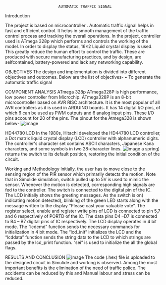                             AUTOMATIC TRAFFIC SIGNAL
Introduction

The project is based on microcontroller . Automatic traffic signal helps in fast and efficient control. It helps in smooth management of the traffic control process and tracking the overall operations. In the project, controller used is ATmega 328p which performs and controls the working of the model. In order to display the status, 16×2 Liquid crystal display is used. This  greatly reduce the human effort to control the traffic.  These are produced with secure manufacturing practices, and by design, are selfcontained, battery-powered and lack any networking capability. 

OBJECTIVES 
 The design and implementation is divided into different objectives and outcomes. Below are the list of objectives- 
•	To generate the automatic traffic signal

COMPONENT ANALYSIS 
ATmega 328p 
ATmega328P is high performance, low power controller from Microchip. ATmega328P is an 8-bit microcontroller based on AVR RISC architecture. It is the most popular of all AVR controllers as it is used in ARDUINO boards. It has 14 digital I/O pins, of which 6 can be used as PWM outputs and 6 analog input pins. 
These I/O pins account for 20 of the pins. 
The pinout for the Atmega328 is shown below- 
![image](https://user-images.githubusercontent.com/68462123/164845964-24158a7e-5432-416e-abdf-52955b151c1f.png)

HD44780 LCD 
In the 1980s, Hitachi developed the HD44780 LCD controller, a Dot matrix liquid crystal display (LCD) controller with alphanumeric digits. The controller's character set contains ASCII characters, Japanese Kana characters, and some symbols in two 28-character lines. 
![image](https://user-images.githubusercontent.com/68462123/164846206-f71c5577-896b-4104-8533-4dc68ad6604f.png)
a spring) returns the switch to its default position, restoring the initial condition of the circuit. 

Working and Methodology 
Initially, the user has to move close to the sensing region of the PIR sensor which primarily detects the motion. Note that in Simulide simulation, switch pulled up to 5V is used to mimic the sensor. Whenever the motion is detected, corresponding high signals are fed to the controller. The switch is connected to the digital pin of the IC.  
The LCD initially shows the greeting messages. As the switch is on( indicating motion detected), blinking of the green LED starts along with the message written to the display “Please cast your valuable vote”. The register select, enable and register write pins of LCD is connected to pin 5,7 and 6 respectively of PORTD of the IC. The data pins D4 –D7 is connected to B4 – B7 digital pins of IC respectively. The LCD display operates in 4 bit mode. 
The “lcdcmd” function sends the necessary commands for initialization in 4 bit mode. The “lcd_init” initializes the LCD and the “lcddata” function sends the string data to the LCD to which strings are passed by the lcd_print function. “sei” is used to initialize the all the global flags. 

RESULTS AND CONCLUSION
![image](https://user-images.githubusercontent.com/68462123/164847733-7edc419c-1021-4565-885d-7362bbf8ebb6.png)
The code (.hex) file is uploaded to the designed circuit in Simulide and working is observed. Among the most important benefits is the elimination of the need of traffic police. The accidents can be reduced by this and Manual labour and stress can be reduced.
